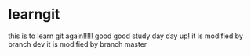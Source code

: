 # learngit
this is to learn git again!!!!!
good good study day day up!
it is modified by branch dev
it is modified by branch master
